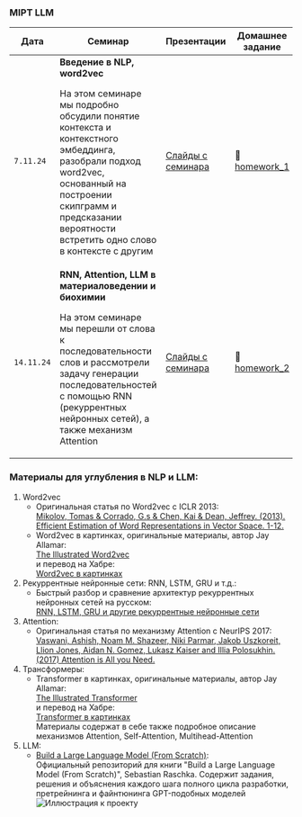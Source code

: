 ### MIPT LLM

| Дата     |    Семинар                                  | Презентации            |     Домашнее задание |
| ---------|-------------------------------------------------------| -----------------------|----------------------|
| `7.11.24`  |**Введение в NLP, word2vec**<p>На этом семинаре мы подробно обсудили понятие контекста и контекстного эмбеддинга, разобрали подход word2vec, основанный на построении скипграмм и предсказании вероятности встретить одно слово в контексте с другим | [Слайды с семинара](https://github.com/YanaPropad/MIPT_LLM/blob/main/Введение%20в%20NLP%2C%20LLM%20%20в%20материаловедении%20и%20химии%20-%20часть%201.pdf)|&#128193;[homework_1](https://github.com/YanaPropad/MIPT_LLM/tree/main/homework_1)|
| `14.11.24` |**RNN, Attention, LLM в материаловедении и биохимии**<p>На этом семинаре мы перешли от слова к последовательности слов и рассмотрели задачу генерации последовательностей с помощью RNN (рекуррентных нейронных сетей), а также механизм Attention | [Слайды с семинара](https://github.com/YanaPropad/MIPT_LLM/blob/main/Введение%20в%20NLP%2C%20LLM%20в%20материаловедении%20и%20химии%20-%20часть%202.pdf)|&#128193;[homework_2](https://github.com/YanaPropad/MIPT_LLM/tree/main/homework_2)|

### Материалы для углубления в NLP и LLM:
1. Word2vec
   - Оригинальная статья по Word2vec с ICLR 2013:<br>
     [Mikolov, Tomas & Corrado, G.s & Chen, Kai & Dean, Jeffrey. (2013). Efficient Estimation of Word Representations in Vector Space. 1-12.](https://arxiv.org/abs/1301.3781)
   - Word2vec в картинках, оригинальные материалы, автор Jay Allamar:<br>
     [The Illustrated Word2vec](https://jalammar.github.io/illustrated-word2vec/)<br>
     и перевод на Хабре:<br>
     [Word2vec в картинках](https://habr.com/ru/articles/446530/)
2. Рекуррентные нейронные сети: RNN, LSTM, GRU и т.д.:
   - Быстрый разбор и сравнение архитектур рекуррентных нейронных сетей на русском:<br>
     [RNN, LSTM, GRU и другие рекуррентные нейронные сети](http://vbystricky.ru/2021/05/rnn_lstm_gru_etc.html)
3. Attention:
   - Оригинальная статья по механизму Attention с NeurIPS 2017:<br>
     [Vaswani, Ashish, Noam M. Shazeer, Niki Parmar, Jakob Uszkoreit, Llion Jones, Aidan N. Gomez, Lukasz Kaiser and Illia Polosukhin. (2017) Attention is All you Need.](https://papers.nips.cc/paper_files/paper/2017/hash/3f5ee243547dee91fbd053c1c4a845aa-Abstract.html)
4. Трансформеры:
   - Transformer в картинках, оригинальные материалы, автор Jay Allamar:<br>
     [The Illustrated Transformer](https://jalammar.github.io/illustrated-transformer/)<br>
     и перевод на Хабре:<br>
     [Transformer в картинках](https://habr.com/ru/articles/486358/)<br>
     Материалы содержат в себе также подробное описание механизмов Attention, Self-Attention, Multihead-Attention
5. LLM:
   - [Build a Large Language Model (From Scratch)](https://github.com/rasbt/LLMs-from-scratch):<br>
     Официальный репозиторий для книги "Build a Large Language Model (From Scratch)", Sebastian Raschka. Содержит задания, решения и объяснения каждого шага полного цикла разработки, претрейнинга и файнтюнинга GPT-подобных моделей
  ![Иллюстрация к проекту](https://camo.githubusercontent.com/a17472f25db0af2e7a72700cf3e994b48a61405931b54111ed4d62cbe0371216/68747470733a2f2f73656261737469616e72617363686b612e636f6d2f696d616765732f4c4c4d732d66726f6d2d736372617463682d696d616765732f6d656e74616c2d6d6f64656c2e6a7067)

